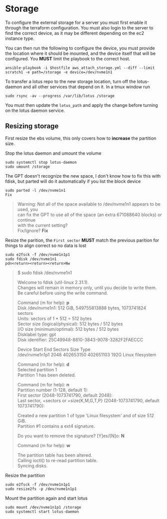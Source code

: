 # Storage

To configure the external storage for a server you must first enable it through the terraform configuration.
You must also login to the server to find the correct device, as it may be different depending on the ec2 instance type.

You can then run the following to configure the device, you must provide the location where it should be mounted, and
the device itself that will be configured. You **MUST** limit the playbook to the correct host.

```
ansible-playbook -i $hostfile aws_attach_storage.yml --diff --limit scratch1 -e path=/storage -e device=/dev/nvme1n1
```

To transfer a lotus repo to the new storage location, turn off the lotus-daemon and all other services that depend on it.
In a tmux window run 

```
sudo rsync -av --progress /var/lib/lotus /storage
```

You must then update the `lotus_path` and apply the change before turning on the lotus daemon service.

## Resizing storage

First resize the ebs volume, this only covers how to **increase** the partition size.

Stop the lotus daemon and umount the volume
```
sudo systemctl stop lotus-daemon
sudo umount /storage
```

The GPT doesn't recognize the new space, I don't know how to fix this with fdisk,
but parted will do it automatically if you list the block device
```
sudo parted -l /dev/nvme1n1
Fix
```

> Warning: Not all of the space available to /dev/nvme1n1 appears to be used, you  
> can fix the GPT to use all of the space (an extra 671088640 blocks) or continue  
> with the current setting?  
> Fix/Ignore? **Fix**  

Resize the parition, the `First sector` **MUST** match the previous parition for things to align correct so no data is lost
```
sudo e2fsck -f /dev/nvme1n1p1
sudo fdisk /dev/nvme1n1
pdn<return><return><return>Nw
```

> $ sudo fdisk /dev/nvme1n1  
>   
> Welcome to fdisk (util-linux 2.31.1).  
> Changes will remain in memory only, until you decide to write them.  
> Be careful before using the write command.  
>   
>   
> Command (m for help): **p**  
> Disk /dev/nvme1n1: 512 GiB, 549755813888 bytes, 1073741824 sectors  
> Units: sectors of 1 * 512 = 512 bytes  
> Sector size (logical/physical): 512 bytes / 512 bytes  
> I/O size (minimum/optimal): 512 bytes / 512 bytes  
> Disklabel type: gpt  
> Disk identifier: 25C49948-8810-3843-9078-3282F2FAECCC  
>   
> Device         Start       End   Sectors  Size Type  
> /dev/nvme1n1p1  2048 402653150 402651103  192G Linux filesystem  
>   
> Command (m for help): **d**  
> Selected partition 1  
> Partition 1 has been deleted.  
>   
> Command (m for help): **n**  
> Partition number (1-128, default 1):  
> First sector (2048-1073741790, default 2048):  
> Last sector, +sectors or +size{K,M,G,T,P} (2048-1073741790, default 1073741790):  
> 
> Created a new partition 1 of type 'Linux filesystem' and of size 512 GiB.  
> Partition #1 contains a ext4 signature.  
>   
> Do you want to remove the signature? [Y]es/[N]o: **N**  
>   
> Command (m for help): **w**  
>   
> The partition table has been altered.  
> Calling ioctl() to re-read partition table.  
> Syncing disks.  

Resize the partition
```
sudo e2fsck -f /dev/nvme1n1p1
sudo resize2fs -p /dev/nvme1n1p1
```

Mount the partition again and start lotus
```
sudo mount /dev/nvme1n1p1 /storage
sudo systemctl start lotus-daemon
```
